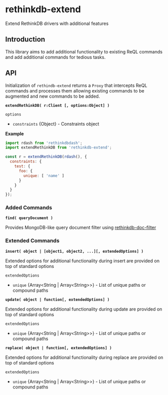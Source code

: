 # rethinkdb-extend
Extend RethinkDB drivers with additional features

## Introduction

This library aims to add additional functionality to existing ReQL commands and add additional commands for tedious tasks.

## API

Initialization of `rethindb-extend` returns a `Proxy` that intercepts ReQL commands and processes them allowing existing commands to be augmented and new commands to be added.

**`extendRethinkDB( r:Client [, options:Object] )`**

`options`
* `constraints` {Object} - Constraints object 

**Example**
```js
import rdash from 'rethinkdbdash';
import extendRethinkDB from 'rethinkdb-extend';

const r = extendRethinkDB(rdash(), {
  constraints: {
    test: {
      foo: {
        unique: [ 'name' ]
      }
    }
  }
});
```

### Added Commands

**`find( queryDocument )`**

Provides MongoDB-like query document filter using [rethinkdb-doc-filter](https://github.com/bhoriuchi/rethinkdb-doc-filter)

### Extended Commands

**`insert( object | [object1, object2, ...][, extendedOptions] )`**

Extended options for additional functionality during insert are provided on top of standard options

`extendedOptions`
* `unique` {Array&lt;String | Array&lt;String&gt;&gt;} - List of unique paths or compound paths

**`update( object | function[, extendedOptions] )`**

Extended options for additional functionality during update are provided on top of standard options

`extendedOptions`
* `unique` {Array&lt;String | Array&lt;String&gt;&gt;} - List of unique paths or compound paths

**`replace( object | function[, extendedOptions] )`**

Extended options for additional functionality during replace are provided on top of standard options

`extendedOptions`
* `unique` {Array&lt;String | Array&lt;String&gt;&gt;} - List of unique paths or compound paths